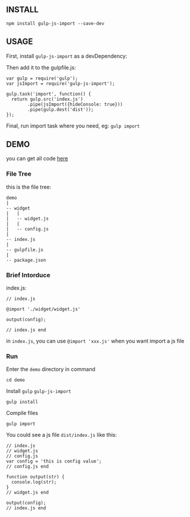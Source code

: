 ## INSTALL

```
npm install gulp-js-import --save-dev
```
## USAGE

First, install `gulp-js-import` as a devDependency:

Then add it to the gulpfile.js:


```
var gulp = require('gulp');
var jsImport = require('gulp-js-import');

gulp.task('import', function() {
  return gulp.src('index.js')
        .pipe(jsImport({hideConsole: true}))
        .pipe(gulp.dest('dist'));
});
```

Final, run import task where you need, eg: `gulp import`

## DEMO

you can get all code [here](https://github.com/nambo/gulp-js-import)

### File Tree

this is the file tree:

```
demo
|
-- widget
|   |
|   -- widget.js
|   |
|   -- config.js
|   
-- index.js
|   
-- gulpfile.js
|   
-- package.json
```
### Brief Intorduce
index.js:


```
// index.js

@import './widget/widget.js'

output(config);

// index.js end
```

in `index.js`, you can use `@import 'xxx.js'` when you want import a js file

### Run

Enter the `demo` directory in command

```
cd demo
```
Install `gulp` `gulp-js-import` 

```
gulp install
```
Compile files

```
gulp import
```
You could see a js file `dist/index.js` like this:

```
// index.js
// widget.js
// config.js
var config = 'this is config value';
// config.js end

function output(str) {
  console.log(str);
}
// widget.js end

output(config);
// index.js end
```
